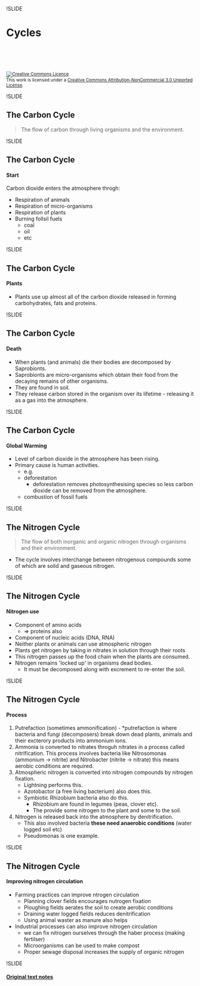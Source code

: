 !SLIDE

# Cycles
<br><br>
<br><br>
<small><a rel="license" href="http://creativecommons.org/licenses/by-nc/3.0/deed.en_GB"><img alt="Creative Commons Licence" style="border-width:0" src="http://i.creativecommons.org/l/by-nc/3.0/88x31.png" /></a><br />This <span xmlns:dct="http://purl.org/dc/terms/" href="http://purl.org/dc/dcmitype/Text" rel="dct:type">work</span> is licensed under a <a rel="license" href="http://creativecommons.org/licenses/by-nc/3.0/deed.en_GB">Creative Commons Attribution-NonCommercial 3.0 Unported License</a>.</small>

!SLIDE

## The Carbon Cycle

> The flow of carbon through living organisms and the environment.

!SLIDE

## The Carbon Cycle
#### Start

Carbon dioxide enters the atmosphere throgh:

* Respiration of animals
* Respiration of micro-organisms
* Respiration of plants
* Burning follsil fuels
	* coal
	* oil
	* etc

!SLIDE

## The Carbon Cycle
#### Plants

* Plants use up almost all of the carbon dioxide released in forming carbohydrates, fats and proteins.

!SLIDE

## The Carbon Cycle
#### Death

* When plants (and animals) die their bodies are decomposed by Saprobionts.
* Saprobionts are micro-organisms which obtain their food from the decaying remains of other organisms.
* They are found in soil.
* They release carbon stored in the organism over its lifetime - releasing it as a gas into the atmosphere.

!SLIDE

## The Carbon Cycle
#### Global Warming

* Level of carbon dioxide in the atmosphere has been rising.
* Primary cause is human activities.
	* e.g.
	* deforestation
		* deforestation removes photosynthesising species so less carbon dioxide can be removed from the atmosphere.
	* combustion of fossil fuels

!SLIDE

## The Nitrogen Cycle

> The flow of both inorganic and organic nitrogen through organisms and their environment.

* The cycle involves interchange between nitrogenous compounds some of which are solid and gaseous nitrogen.

!SLIDE

## The Nitrogen Cycle
#### Nitrogen use

* Component of amino acids
	* => proteins also
* Component of nucleic acids (DNA, RNA)
* Neither plants or animals can use atmospheric nitrogen
* Plants get nitrogen by taking in nitrates in solution through their roots
* This nitrogen passes up the food chain when the plants are consumed.
* Nitrogen remains 'locked up' in organisms dead bodies.
	* It must be decomposed along with excrement to re-enter the soil.
	
!SLIDE

## The Nitrogen Cycle
#### Process

1. Putrefaction (sometimes ammonification) - *putrefaction is where bacteria and fungi (decomposers) break down dead plants, animals and their excterory products into ammonium ions.
2. Ammonia is converted to nitrates throguh nitrates in a process called nitrification.
	This process involves bacteria like Nitrosomonas (ammonium -> nitrite) and Nitrobacter (nitrite -> nitrate) this means aerobic conditions are required.
3. Atmospheric nitrogen is converted into nitrogen compounds by nitrogen fixation.
	+ Lightning performs this.
	+ Azotobactor (a free living bacterium) also does this.
	+ Symbiotic Rhizobium bacteria also do this.
		- Rhizobium are found in legumes (peas, clover etc).
		- The provide some nitrogen to the plant and some to the soil.
4. Nitrogen is released back into the atmosphere by denitrification.
	+ This also involved bacteria **these need anaerobic conditions** (water logged soil etc)
	+ Pseudomonas is one example.
	
!SLIDE

## The Nitrogen Cycle
#### Improving nitrogen circulation

* Farming practices can improve ntrogen circulation
	* Planning clover fields encourages nutrogen fixation
	* Ploughing fields aerates the soil to create aerobic conditions
	* Draining water logged fields reduces denitrification
	* Using animal waster as manure also helps
* Industrial processes can also improve nitrogen circulation
	* we can fix nitrogen ourselves through the haber process (making fertilser)
	* Microorganisms can be used to make compost
	* Proper sewage disposal increases the supply of organic nitrogen

!SLIDE

#### [Original text notes](https://github.com/jake5991/notebook/tree/master/biology/A2/topics/BY4/Cycles)


